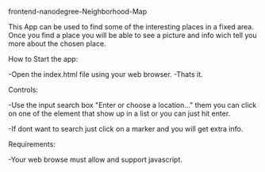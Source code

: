 frontend-nanodegree-Neighborhood-Map

This App can be used to find some of the interesting places in a fixed area.  Once you find a place you will be able to see a picture and info wich tell you more about the chosen place.

How to Start the app:

-Open the index.html file using your web browser. -Thats it.

Controls:

-Use the input search box "Enter or choose a location..." them you can click on one of the element that show up in a list or you can just hit enter.

-If dont want to search just click on a marker and you will get extra info.

Requirements:

-Your web browse must allow and support javascript.